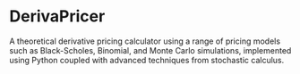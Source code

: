 # DerivaPricer
A theoretical derivative pricing calculator using a range of pricing models such as Black-Scholes, Binomial, and Monte Carlo simulations, implemented using Python coupled with advanced techniques from stochastic calculus.
